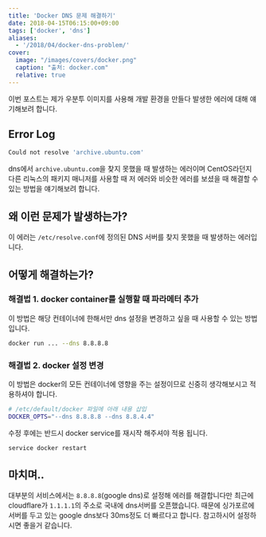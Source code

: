 ```yaml
---
title: 'Docker DNS 문제 해결하기'
date: 2018-04-15T06:15:00+09:00
tags: ['docker', 'dns']
aliases:
  - '/2018/04/docker-dns-problem/'
cover:
  image: "/images/covers/docker.png"
  caption: "출처: docker.com"
  relative: true
---
```


<!--more-->

이번 포스트는 제가 우분투 이미지를 사용해 개발 환경을 만들다 발생한 에러에 대해 얘기해보려 합니다.

## Error Log

```bash
Could not resolve 'archive.ubuntu.com'
```

dns에서 `archive.ubuntu.com`을 찾지 못했을 때 발생하는 에러이며 CentOS라던지 다른 리눅스의 패키지 매니저를 사용할 때 저 에러와 비슷한 에러를 보셨을 때 해결할 수 있는 방법을 얘기해보려 합니다.

## 왜 이런 문제가 발생하는가?

이 에러는 `/etc/resolve.conf`에 정의된 DNS 서버를 찾지 못했을 때 발생하는 에러입니다.

## 어떻게 해결하는가?

### 해결법 1. docker container를 실행할 때 파라메터 추가

이 방법은 해당 컨테이너에 한해서만 dns 설정을 변경하고 싶을 때 사용할 수 있는 방법입니다.

```bash
docker run ... --dns 8.8.8.8
```

### 해결법 2. docker 설정 변경

이 방법은 docker의 모든 컨테이너에 영향을 주는 설정이므로 신중히 생각해보시고 적용하셔야 합니다.

```bash
# /etc/default/docker 파일에 아래 내용 삽입
DOCKER_OPTS="--dns 8.8.8.8 --dns 8.8.4.4"
```

수정 후에는 반드시 docker service를 재시작 해주셔야 적용 됩니다.

```bash
service docker restart
```

## 마치며..

대부분의 서비스에서는 `8.8.8.8`(google dns)로 설정해 에러를 해결합니다만 최근에 cloudflare가 `1.1.1.1`의 주소로 국내에 dns서버를 오픈했습니다. 때문에 싱가포르에 서버를 두고 있는 google dns보다 30ms정도 더 빠르다고 합니다. 참고하시어 설정하시면 좋을거 같습니다.